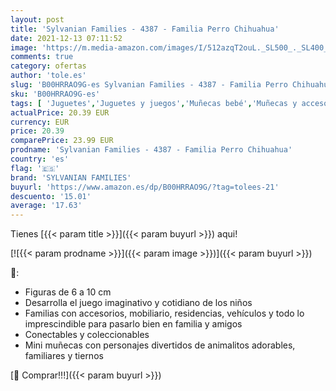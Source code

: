 ```yaml
---
layout: post
title: 'Sylvanian Families - 4387 - Familia Perro Chihuahua'
date: 2021-12-13 07:11:52
image: 'https://m.media-amazon.com/images/I/512azqT2ouL._SL500_._SL400_.jpg'
comments: true
category: ofertas
author: 'tole.es'
slug: 'B00HRRAO9G-es Sylvanian Families - 4387 - Familia Perro Chihuahua'
sku: 'B00HRRAO9G-es'
tags: [ 'Juguetes','Juguetes y juegos','Muñecas bebé','Muñecas y accesorios','families','sylvanian','sylvanian families', ]
actualPrice: 20.39 EUR
currency: EUR
price: 20.39
comparePrice: 23.99 EUR
prodname: 'Sylvanian Families - 4387 - Familia Perro Chihuahua'
country: 'es'
flag: '🇪🇸'
brand: 'SYLVANIAN FAMILIES'
buyurl: 'https://www.amazon.es/dp/B00HRRAO9G/?tag=tolees-21'
descuento: '15.01'
average: '17.63'
---
```


Tienes [{{< param title >}}]({{< param buyurl >}}) aqui!

[![{{< param prodname >}}]({{< param image >}})]({{< param buyurl >}})

🔎:

- Figuras de 6 a 10 cm
- Desarrolla el juego imaginativo y cotidiano de los niños
- Familias con accesorios, mobiliario, residencias, vehículos y todo lo imprescindible para pasarlo bien en familia y amigos
- Conectables y coleccionables
- Mini muñecas con personajes divertidos de animalitos adorables, familiares y tiernos

[🛒 Comprar!!!]({{< param buyurl >}})
